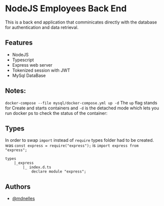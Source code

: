 # NodeJS Employees Back End

This is a back end application that comminicates directly with the database for authentication and data retrieval.

## Features

-  NodeJS
-  Typescript
-  Express web server
-  Tokenized session with JWT
-  MySql DataBase

## Notes:

`docker-compose --file mysql/docker-compose.yml up -d`
The `up` flag stands for Create and starts containers and `-d` is the detached mode which lets you run docker ps to check the status of the container:

## Types

In order to swap `import` instead of `require` types folder had to be created.
was `const express = require("express");` is
`import express from "express";`

>

    types
        |_express
            |_ index.d.ts
                declare module "express";

## Authors

-  [@mdnelles](https://www.github.com/mdnelles)
